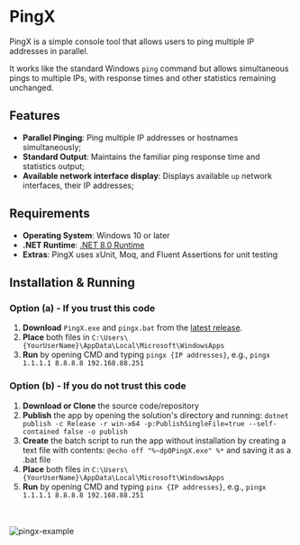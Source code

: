 # PingX

PingX is a simple console tool that allows users to ping multiple IP addresses in parallel. 

It works like the standard Windows `ping` command but allows simultaneous pings to multiple IPs, with response times and other statistics remaining unchanged.


## Features

- **Parallel Pinging**: Ping multiple IP addresses or hostnames simultaneously;
- **Standard Output**: Maintains the familiar ping response time and statistics output;
- **Available network interface display**: Displays available `up` network interfaces, their IP addresses;

## Requirements
- **Operating System**: Windows 10 or later
- **.NET Runtime**: [.NET 8.0 Runtime](https://dotnet.microsoft.com/download/dotnet/8.0/runtime)
- **Extras**: PingX uses xUnit, Moq, and Fluent Assertions for unit testing

## Installation & Running

### Option (a) - If you trust this code
1. **Download** `PingX.exe` and `pingx.bat` from the [latest release](https://github.com/YourUsername/PingX/releases).
2. **Place** both files in `C:\Users\{YourUserName}\AppData\Local\Microsoft\WindowsApps`
3. **Run** by opening CMD and typing `pingx {IP addresses}`, e.g., `pingx 1.1.1.1 8.8.8.8 192.168.88.251`

### Option (b) - If you do not trust this code
1. **Download or Clone** the source code/repository
2. **Publish** the app by opening the solution's directory and running: `dotnet publish -c Release -r win-x64 -p:PublishSingleFile=true --self-contained false -o publish`
3. **Create** the batch script to run the app without installation by creating a text file with contents: `@echo off "%~dp0PingX.exe" %*` and saving it as a .bat file
4. **Place** both files in `C:\Users\{YourUserName}\AppData\Local\Microsoft\WindowsApps`
5. **Run** by opening CMD and typing `pinx {IP addresses}`, e.g., `pingx 1.1.1.1 8.8.8.8 192.168.88.251`

<br><br>
![pingx-example](https://github.com/user-attachments/assets/91ff4670-9f70-4650-8087-ae3e5f2dc8ea)



